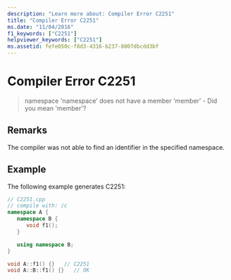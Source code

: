 ```yaml
---
description: "Learn more about: Compiler Error C2251"
title: "Compiler Error C2251"
ms.date: "11/04/2016"
f1_keywords: ["C2251"]
helpviewer_keywords: ["C2251"]
ms.assetid: fefe050c-f8d3-4316-b237-8007dbcdd3bf
---
```

# Compiler Error C2251

> namespace 'namespace' does not have a member 'member' - Did you mean 'member'?

## Remarks

The compiler was not able to find an identifier in the specified namespace.

## Example

The following example generates C2251:

```cpp
// C2251.cpp
// compile with: /c
namespace A {
   namespace B {
      void f1();
   }

   using namespace B;
}

void A::f1() {}   // C2251
void A::B::f1() {}   // OK
```
